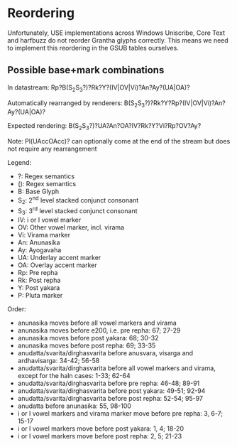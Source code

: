 # Reordering

Unfortunately, USE implementations across Windows Uniscribe, Core Text and harfbuzz do not reorder Grantha glyphs correctly. This means we need to implement this reordering in the GSUB tables ourselves.

## Possible base+mark combinations

In datastream:
Rp?B(S<sub>2</sub>S<sub>3</sub>?)?Rk?Y?(IV|OV|Vi)?An?Ay?(UA|OA)?

Automatically rearranged by renderers:
B(S<sub>2</sub>S<sub>3</sub>?)?Rk?Y?Rp?(IV|OV|Vi)?An?Ay?(UA|OA)?

Expected rendering:
B(S<sub>2</sub>S<sub>3</sub>?)?UA?An?OA?IV?Rk?Y?Vi?Rp?OV?Ay?

Note: Pl(UAccOAcc)? can optionally come at the end of the stream but does not require any rearrangement

Legend:

* ?: Regex semantics
* (): Regex semantics
* B: Base Glyph
* S<sub>2</sub>: 2<sup>nd</sup> level stacked conjunct consonant
* S<sub>3</sub>: 3<sup>rd</sup> level stacked conjunct consonant
* IV: i or I vowel marker
* OV: Other vowel marker, incl. virama
* Vi: Virama marker
* An: Anunasika
* Ay: Ayogavaha
* UA: Underlay accent marker
* OA: Overlay accent marker
* Rp: Pre repha
* Rk: Post repha
* Y: Post yakara
* P: Pluta marker

Order:

* anunasika moves before all vowel markers and virama
* anunasika moves before e200, i.e. pre repha: 67; 27-29
* anunasika moves before post yakara: 68; 30-32
* anunasika moves before post repha: 69; 33-35
* anudatta/svarita/dirghasvarita before anusvara, visarga and ardhavisarga: 34-42; 56-58
* anudatta/svarita/dirghasvarita before all vowel markers and virama, except for the haln cases: 1-33; 62-64
* anudatta/svarita/dirghasvarita before pre repha: 46-48; 89-91
* anudatta/svarita/dirghasvarita before post yakara: 49-51; 92-94
* anudatta/svarita/dirghasvarita before post repha: 52-54; 95-97
* anudatta before anunasika: 55, 98-100
* i or I vowel markers and virama marker move before pre repha: 3, 6-7; 15-17
* i or I vowel markers move before post yakara: 1, 4; 18-20
* i or I vowel markers move before post repha: 2, 5; 21-23
